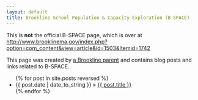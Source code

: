 ```yaml
---
layout: default
title: Brookline School Population & Capacity Exploration (B-SPACE) 
---
```

This is **not** the official B-SPACE page, which is over at http://www.brooklinema.gov/index.php?option=com_content&view=article&id=1503&Itemid=1742

This page was created by [a Brookline parent](http://thedurbins.com/phil/devo) and contains blog posts and links related to B-SPACE.

<ul class="posts">
{% for post in site.posts reversed %}
<li><span>{{ post.date | date_to_string }}</span> &raquo; <a href="{{ site.baseurl }}{{ post.url }}">{{ post.title }}</a></li>
{% endfor %}
</ul>

[recent changes]: https://github.com/coolcorn/b-space/commits/gh-pages
